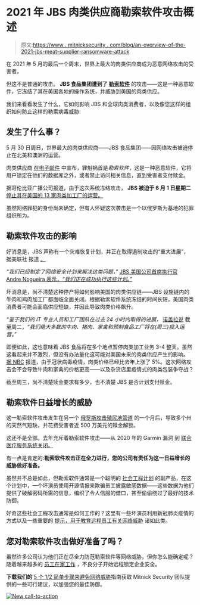 # 2021 年 JBS 肉类供应商勒索软件攻击概述

> 原文:[https://www . mitnicksecurity . com/blog/an-overview-of-the-2021-jbs-meat-supplier-ransomware-attack](https://www.mitnicksecurity.com/blog/an-overview-of-the-2021-jbs-meat-supplier-ransomware-attack)

在 2021 年 5 月的最后一个周末，世界上最大的肉类供应商成为恶意网络攻击的受害者。

但这不是普通的攻击。 **JBS 食品集团遭到了** [**勒索软件**](/blog/what-is-a-ransomware-attack) 的攻击——这是一种恶意软件，它冻结了其在美国各地的操作系统，并威胁到美国的肉类供应。

我们来看看发生了什么，它如何影响 JBS 和全球肉类消费者，以及像您这样的组织如何防止这样的勒索病毒威胁:

## 发生了什么事？

5 月 30 日周日，世界最大的肉类供应商——JBS 食品集团——因网络攻击被迫停止在北美和澳洲的运营。

肉类供应商 [在电子邮件](https://www.nbcnews.com/tech/security/cyberattack-hits-world-s-largest-meat-supplier-n1269191) 中宣布，罪魁祸首是*勒索软件*，这是一种恶意软件，它将用户锁定在他们的数据库之外，或者禁止访问相关信息，直到受害者支付赎金。

据哥伦比亚广播公司报道，由于这次系统冻结攻击， **JBS 被迫于 6 月 1 日星期二**[停止其在美国的 13 家肉类加工厂的运营。](https://www.cbsnews.com/news/jbs-meat-supplier-cyberattack/)

虽然网络罪犯的身份尚未确定，但有人怀疑这次袭击是一个以俄罗斯为基地的犯罪组织所为。

## 勒索软件攻击的影响

好消息是，JBS 声称有一个灾难恢复计划，并正在取得遏制攻击的“重大进展”，据美联社 报道 [。](https://apnews.com/article/jbs-sa-lifestyle-health-coronavirus-pandemic-technology-bf82114d3f54e5be2241bd5f9a0b2639)

*“我们已经制定了网络安全计划来解决这类问题，”* [JBS 美国公司首席执行官 Andre Nogueira 表示，*“我们正在成功执行这些计划。”*](https://www.cbsnews.com/news/jbs-meat-supplier-cyberattack/)

坏消息是，尚不清楚这种停产将如何影响美国的肉类供应链——JBS 设施链内的牛肉和鸡肉加工厂都面临全面关闭。根据勒索软件系统冻结的时间长短，美国肉类消费者可能会面临供应短缺，并因此导致肉类价格飙升。

*“鉴于我们的 IT 专业人员和工厂团队在过去 24 小时内取得的进展，* [诺盖拉说](https://www.cbsnews.com/news/jbs-meat-supplier-cyberattack/) 截至周二，*“我们绝大多数的牛肉、猪肉、家禽和预制食品工厂将在(周三)投入运营。”*

即便如此，这也意味着 JBS 食品将在多个地点暂停肉类加工业务 3-4 整天。虽然这看起来并不激烈，但没有办法量化这可能对美国未来的肉类供应产生的影响。 [据 NBC](https://www.nbcnews.com/tech/security/cyberattack-hits-world-s-largest-meat-supplier-n1269191) 报道，由于冠状病毒疫情，肉类价格已经比去年上涨了 5%。这次网络攻击会不会导致牛肉和家禽的价格更高——以及杂货店里疫情式的肉类包装争夺战？

截至周三，尚不清楚赎金要求有多少，也不清楚 JBS 是否计划支付赎金。

## 勒索软件日益增长的威胁

这一勒索软件攻击发生在另一个 [俄罗斯攻击殖民地管道](https://www.cbsnews.com/news/colonial-pipeline-cyberattack-prompts-cybersecurity-mandate/) 的一个月后，导致多个州的天然气短缺，并花费受害者近 500 万美元的赎金解锁。

这还不是全部。去年充斥着勒索软件攻击——从 2020 年的 Garmin 漏洞 到 [联合医疗服务系统关闭。](/blog/an-overview-of-the-2020-uhs-ransomware-attack)

有一点是肯定的:**勒索软件攻击正在全力进行，您的公司有责任为这一日益增长的威胁做好准备。**

虽然并不总是如此，但勒索软件通常是一个聪明的 [社会工程计划](/blog/social-engineering-attacks) 的副产品，在这个计划中，一个坏演员使用开源情报来欺骗员工披露敏感数据——这些数据为他们提供了破解密码所需的信息，编织了令人信服的借口，甚至偷偷绕过了最好的技术防御。

好奇这些社会工程攻击通常是如何工作的？这里有一些坏演员利用新冠肺炎疫情的方式[](/blog/2-ways-hackers-may-trick-you-using-covid-19-phishing-schemes)以及一些重要的 [提示，用于教育远程员工有关网络威胁](/blog/educate-your-remote-users-about-cybersecurity-with-these-tips) 诸如此类。

## 您对勒索软件攻击做好准备了吗？

虽然许多公司认为他们正在尽全力防范勒索软件等网络威胁，但你怎么能确定呢？随着越来越多的 [员工在家工作](/blog/5-ways-to-secure-your-workforce-when-working-from-hom) ，不良分子开始远程锁定企业安全。

**下载我们的** [5 个 1/2 简单步骤来避免网络威胁](/lp-easy-steps-to-avoid-cyber-threats)指南获取 Mitnick Security 团队提供的一些可行建议，以加强您的最佳防御。

[![New call-to-action](../Images/95ee2efaa0b0e1050f47338da41f7869.png)](https://cta-redirect.hubspot.com/cta/redirect/3875471/7f9b1de1-cf7c-4700-8892-cdf9402b32cf)